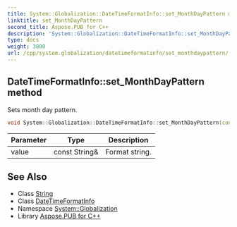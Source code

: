 ```yaml
---
title: System::Globalization::DateTimeFormatInfo::set_MonthDayPattern method
linktitle: set_MonthDayPattern
second_title: Aspose.PUB for C++
description: 'System::Globalization::DateTimeFormatInfo::set_MonthDayPattern method. Sets month day pattern in C++.'
type: docs
weight: 3800
url: /cpp/system.globalization/datetimeformatinfo/set_monthdaypattern/
---
```

## DateTimeFormatInfo::set_MonthDayPattern method


Sets month day pattern.

```cpp
void System::Globalization::DateTimeFormatInfo::set_MonthDayPattern(const String &value)
```


| Parameter | Type | Description |
| --- | --- | --- |
| value | const String\& | Format string. |

## See Also

* Class [String](../../../system/string/)
* Class [DateTimeFormatInfo](../)
* Namespace [System::Globalization](../../)
* Library [Aspose.PUB for C++](../../../)
